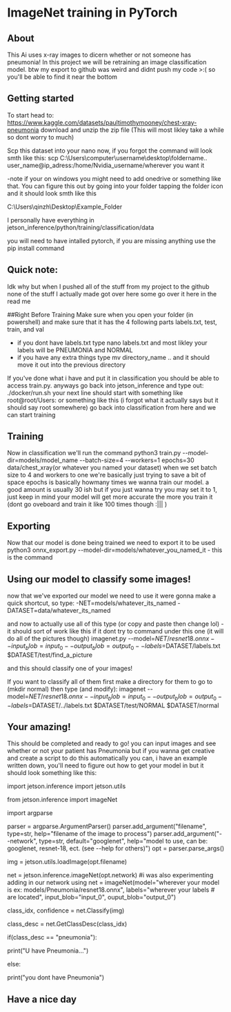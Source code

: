 # ImageNet training in PyTorch

## About

This Ai uses x-ray images to dicern whether or not someone has pneumonia! In this project we will be retraining an image classification model.
btw my export to github was weird and didnt push my code >:( so you'll be able to find it near the bottom 


## Getting started 

To start head to: https://www.kaggle.com/datasets/paultimothymooney/chest-xray-pneumonia 
download and unzip the zip file (This will most likley take a while so dont worry to much)

Scp this dataset into your nano now, if you forgot the command will look smth like this: scp C:\Users\computer\username\desktop\foldername.. user_name@ip_adress:/home/Nvidia_username/wherever you want it 

-note if your on windows you might need to add onedrive or something like that. You can figure this out by going into your folder tapping the folder icon and it should look smth like this 

C:\Users\qinzh\Desktop\Example_Folder

I personally have everything in jetson_inference/python/training/classification/data

you will need to have intalled pytorch, if you are missing anything use the pip install command 


## Quick note: 
Idk why but when I pushed all of the stuff from my project to the github none of the stuff I actually made got over here some go over it here in the read me 

##Right Before Training 
Make sure when you open your folder (in powershell) and make sure that it has the 4 following parts labels.txt, test, train, and val 
 - if you dont have labels.txt type nano labels.txt and most likley your labels will be PNEUMONIA and NORMAL 
 - if you have any extra things type mv directory_name .. and it should move it out into the previous directory 
 
 If you've done what i have and put it in classification you should be able to access train.py. 
 anyways go back into jetson_inference and type out: ./docker/run.sh 
 your next line should start with something like root@root/Users: or something like this (i forgot what it actually says but it should say root somewhere) 
 go back into classification from here and we can start training 
 
## Training 
Now in classification we'll run the command python3 train.py --model-dir=models/model_name --batch-size=4 --workers=1 epochs=30 data/chest_xray(or whatever you named your dataset) when we set batch size to 4 and workers to one we're basically just trying to save a bit  of space 
epochs is basically howmany times we wanna train our model. a good amount is usually 30 ish but if you just wanna try you may set it to 1, just keep in mind your model will get more accurate the more you train it (dont go oveboard and train it like 100 times though :||| )

## Exporting 
Now that our model is done being trained we need to export it to be used 
python3 onnx_export.py --model-dir=models/whatever_you_named_it - this is the command

## Using our model to classify some images! 
 now that we've exported our model we need to use it 
were gonna make a quick shortcut, so type:
-NET=models/whatever_its_named
-DATASET=data/whatever_its_named

and now to actually use all of this type (or copy and paste then change lol) - it should sort of work like this if it dont try to command under this one (it will do all of the pictures though)
imagenet.py --model=$NET/resnet18.onnx --input_blob=input_0 --output_blob=output_0 --labels=$DATASET/labels.txt $DATASET/test/find_a_picture

and this should classify one of your images!

If you want to classify all of them first make a directory for them to go to (mkdir normal)
then type (and modify): imagenet --model=$NET/resnet18.onnx --input_blob=input_0 --output_blob=output_0 --labels=$DATASET/../labels.txt \$DATASET/test/NORMAL $DATASET/normal

## Your amazing! 
This should be completed and ready to go! you can input images and see whether or not your patient has Pneumonia but if you wanna get creative and create a script to do this automatically you can, i have an example written down, you'll need to figure out how to get your model in but it should look something like this:

import jetson.inference
import jetson.utils

from jetson.inference import imageNet

import argparse

parser = argparse.ArgumentParser()
parser.add_argument("filename", type=str, help="filename of the image to process")
parser.add_argument("--network", type=str, default="googlenet", help="model to use, can be:  googlenet, resnet-18, ect. (see --help for others)")
opt = parser.parse_args()


img = jetson.utils.loadImage(opt.filename)

net = jetson.inference.imageNet(opt.network)
#i was also experimenting adding in our network using net = imageNet(model="wherever your model is ex: models/Pneumonia/resnet18.onnx", labels="wherever your labels # are located", input_blob="input_0", ouput_blob="output_0")

class_idx, confidence = net.Classify(img)

class_desc = net.GetClassDesc(class_idx)

if(class_desc == "pneumonia"):

  print("U have Pneumonia...")
  
else:

  print("you dont have Pneumonia")
  
  
 ## Have a nice day 









